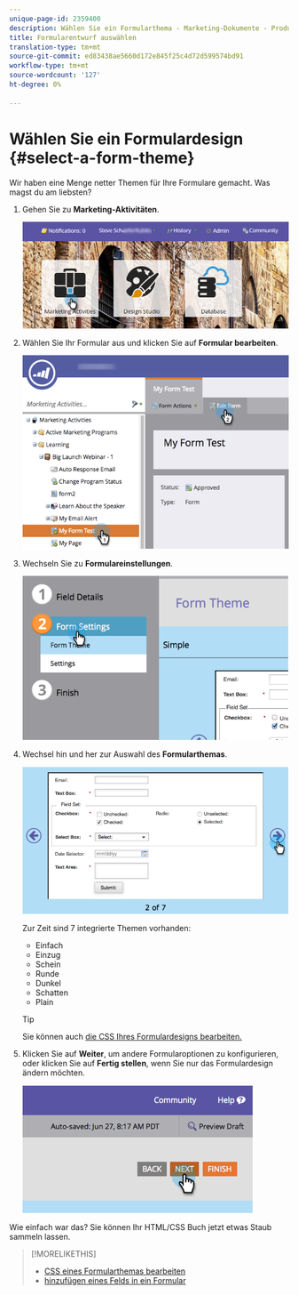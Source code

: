 ```yaml
---
unique-page-id: 2359400
description: Wählen Sie ein Formularthema - Marketing-Dokumente - Produktdokumentation
title: Formularentwurf auswählen
translation-type: tm+mt
source-git-commit: ed83438ae5660d172e845f25c4d72d599574bd91
workflow-type: tm+mt
source-wordcount: '127'
ht-degree: 0%

---
```



# Wählen Sie ein Formulardesign {#select-a-form-theme}

Wir haben eine Menge netter Themen für Ihre Formulare gemacht. Was magst du am liebsten?

1. Gehen Sie zu **Marketing-Aktivitäten**.

   ![](assets/login-marketing-activities-1.png)

1. Wählen Sie Ihr Formular aus und klicken Sie auf **Formular bearbeiten**.

   ![](assets/editform.png)

1. Wechseln Sie zu **Formulareinstellungen**.

   ![](assets/image2014-9-15-17-7-7.png)

1. Wechsel hin und her zur Auswahl des **Formularthemas**.

   ![](assets/image2014-9-15-17-3a7-3a20.png)

   Zur Zeit sind 7 integrierte Themen vorhanden:

   * Einfach
   * Einzug
   * Schein
   * Runde
   * Dunkel
   * Schatten
   * Plain

   >[!TIP]
   >
   >Sie können auch [die CSS Ihres Formulardesigns bearbeiten.](/help/marketo/product-docs/demand-generation/forms/form-design/edit-the-css-of-a-form-theme.md)

1. Klicken Sie auf **Weiter**, um andere Formularoptionen zu konfigurieren, oder klicken Sie auf **Fertig stellen**, wenn Sie nur das Formulardesign ändern möchten.

   ![](assets/image2014-9-15-17-3a8-3a22.png)

Wie einfach war das? Sie können Ihr HTML/CSS Buch jetzt etwas Staub sammeln lassen.

>[!MORELIKETHIS]
>
>* [CSS eines Formularthemas bearbeiten](/help/marketo/product-docs/demand-generation/forms/form-design/edit-the-css-of-a-form-theme.md)
>* [hinzufügen eines Felds in ein Formular](/help/marketo/product-docs/demand-generation/forms/creating-a-form/add-a-field-to-a-form.md)

